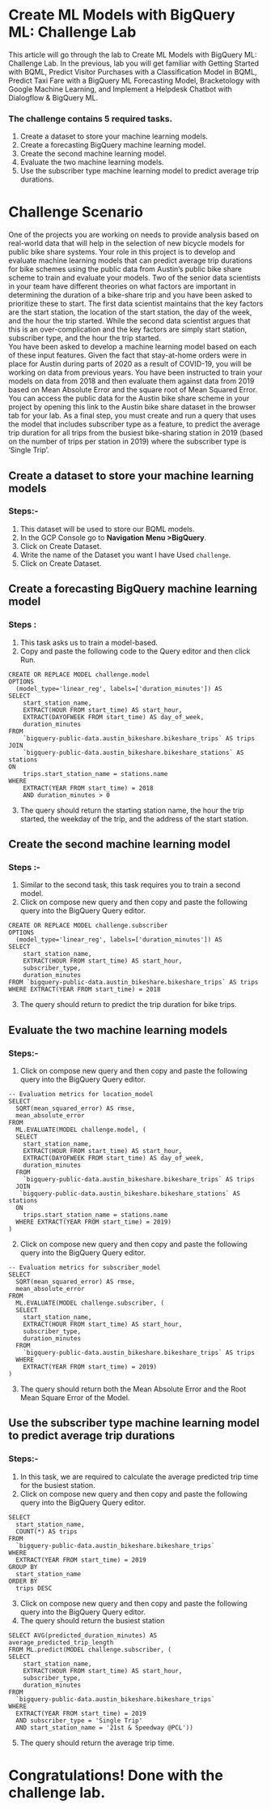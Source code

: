 # Create ML Models with BigQuery ML: Challenge Lab

This article will go through the lab to Create ML Models with BigQuery ML: Challenge Lab. In the previous, lab you will get familiar with Getting Started with BQML, Predict Visitor Purchases with a Classification Model in BQML, Predict Taxi Fare with a BigQuery ML Forecasting Model, Bracketology with Google Machine Learning, and Implement a Helpdesk Chatbot with Dialogflow & BigQuery ML.
### The challenge contains 5 required tasks.
1. Create a dataset to store your machine learning models.
2. Create a forecasting BigQuery machine learning model.
3. Create the second machine learning model.
4. Evaluate the two machine learning models.
5. Use the subscriber type machine learning model to predict average trip durations.
# Challenge Scenario

One of the projects you are working on needs to provide analysis based on real-world data that will help in the selection of new bicycle models for public bike share systems. Your role in this project is to develop and evaluate machine learning models that can predict average trip durations for bike schemes using the public data from Austin’s public bike share scheme to train and evaluate your models.
Two of the senior data scientists in your team have different theories on what factors are important in determining the duration of a bike-share trip and you have been asked to prioritize these to start. The first data scientist maintains that the key factors are the start station, the location of the start station, the day of the week, and the hour the trip started. While the second data scientist argues that this is an over-complication and the key factors are simply start station, subscriber type, and the hour the trip started.<br>
You have been asked to develop a machine learning model based on each of these input features. Given the fact that stay-at-home orders were in place for Austin during parts of 2020 as a result of COVID-19, you will be working on data from previous years. You have been instructed to train your models on data from 2018 and then evaluate them against data from 2019 based on Mean Absolute Error and the square root of Mean Squared Error.
You can access the public data for the Austin bike share scheme in your project by opening this link to the Austin bike share dataset in the browser tab for your lab.
As a final step, you must create and run a query that uses the model that includes subscriber type as a feature, to predict the average trip duration for all trips from the busiest bike-sharing station in 2019 (based on the number of trips per station in 2019) where the subscriber type is ‘Single Trip’.

## Create a dataset to store your machine learning models

### Steps:-

1. This dataset will be used to store our BQML models.
2. In the GCP Console go to **Navigation Menu >BigQuery**.
3. Click on Create Dataset.
4. Write the name of the Dataset you want I have Used `challenge`.
5. Click on Create Dataset.

## Create a forecasting BigQuery machine learning model

### Steps :

1. This task asks us to train a model-based.
2. Copy and paste the following code to the Query editor and then click Run.

```
CREATE OR REPLACE MODEL challenge.model
OPTIONS
  (model_type='linear_reg', labels=['duration_minutes']) AS
SELECT
    start_station_name,
    EXTRACT(HOUR FROM start_time) AS start_hour,
    EXTRACT(DAYOFWEEK FROM start_time) AS day_of_week,
    duration_minutes
FROM
    `bigquery-public-data.austin_bikeshare.bikeshare_trips` AS trips
JOIN
    `bigquery-public-data.austin_bikeshare.bikeshare_stations` AS stations
ON
    trips.start_station_name = stations.name
WHERE
    EXTRACT(YEAR FROM start_time) = 2018
    AND duration_minutes > 0
```

3. The query should return the starting station name, the hour the trip started, the weekday of the trip, and the address of the start station.


## Create the second machine learning model

### Steps :-

1. Similar to the second task, this task requires you to train a second model.
2. Click on compose new query and then copy and paste the following query into the BigQuery Query editor.

```
CREATE OR REPLACE MODEL challenge.subscriber
OPTIONS
  (model_type='linear_reg', labels=['duration_minutes']) AS
SELECT
    start_station_name,
    EXTRACT(HOUR FROM start_time) AS start_hour,
    subscriber_type,
    duration_minutes
FROM `bigquery-public-data.austin_bikeshare.bikeshare_trips` AS trips
WHERE EXTRACT(YEAR FROM start_time) = 2018
```

3. The query should return to predict the trip duration for bike trips.


## Evaluate the two machine learning models

### Steps:-

1. Click on compose new query and then copy and paste the following query into the BigQuery Query editor.

```
-- Evaluation metrics for location_model
SELECT
  SQRT(mean_squared_error) AS rmse,
  mean_absolute_error
FROM
  ML.EVALUATE(MODEL challenge.model, (
  SELECT
    start_station_name,
    EXTRACT(HOUR FROM start_time) AS start_hour,
    EXTRACT(DAYOFWEEK FROM start_time) AS day_of_week,
    duration_minutes
  FROM
    `bigquery-public-data.austin_bikeshare.bikeshare_trips` AS trips
  JOIN
   `bigquery-public-data.austin_bikeshare.bikeshare_stations` AS stations
  ON
    trips.start_station_name = stations.name
  WHERE EXTRACT(YEAR FROM start_time) = 2019)
)
```

2. Click on compose new query and then copy and paste the following query into the BigQuery Query editor.

```
-- Evaluation metrics for subscriber_model
SELECT
  SQRT(mean_squared_error) AS rmse,
  mean_absolute_error
FROM
  ML.EVALUATE(MODEL challenge.subscriber, (
  SELECT
    start_station_name,
    EXTRACT(HOUR FROM start_time) AS start_hour,
    subscriber_type,
    duration_minutes
  FROM
    `bigquery-public-data.austin_bikeshare.bikeshare_trips` AS trips
  WHERE
    EXTRACT(YEAR FROM start_time) = 2019)
)
```

3. The query should return both the Mean Absolute Error and the Root Mean Square Error of the Model.

## Use the subscriber type machine learning model to predict average trip durations

### Steps:-
1. In this task, we are required to calculate the average predicted trip time for the busiest station.
2. Click on compose new query and then copy and paste the following query into the BigQuery Query editor.

```
SELECT
  start_station_name,
  COUNT(*) AS trips
FROM
  `bigquery-public-data.austin_bikeshare.bikeshare_trips`
WHERE
  EXTRACT(YEAR FROM start_time) = 2019
GROUP BY
  start_station_name
ORDER BY
  trips DESC
```


3. Click on compose new query and then copy and paste the following query into the BigQuery Query editor.
4. The query should return the busiest station

```
SELECT AVG(predicted_duration_minutes) AS average_predicted_trip_length
FROM ML.predict(MODEL challenge.subscriber, (
SELECT
    start_station_name,
    EXTRACT(HOUR FROM start_time) AS start_hour,
    subscriber_type,
    duration_minutes
FROM
  `bigquery-public-data.austin_bikeshare.bikeshare_trips`
WHERE 
  EXTRACT(YEAR FROM start_time) = 2019
  AND subscriber_type = 'Single Trip'
  AND start_station_name = '21st & Speedway @PCL'))
```

5. The query should return the average trip time.


# Congratulations! Done with the challenge lab.
